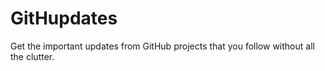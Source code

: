 # GitHupdates
Get the important updates from GitHub projects that you follow without all the clutter.
